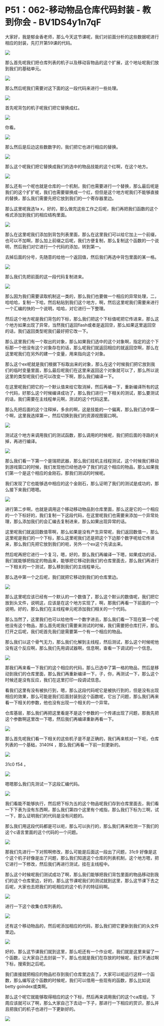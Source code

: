 # P51：062-移动物品仓库代码封装 - 教到你会 - BV1DS4y1n7qF

大家好，我是郁金香老师，那么今天这节课呢，我们对前面分析的这些数据呢进行相应的封装，先打开第59课的代码。



![](img/c88bbfb77e7e0b6b1f2e93b147298814_1.png)

那么首先呢我们把仓库列表的机子以及移动盲物品的这个扩展，这个地址呢我们放到我们的基础单元。

![](img/c88bbfb77e7e0b6b1f2e93b147298814_3.png)

那么然后呢我们需要对这下面的这一段代码来进行一些处理。

![](img/c88bbfb77e7e0b6b1f2e93b147298814_5.png)

首先呢背包的机子呢我们把它替换成红。

![](img/c88bbfb77e7e0b6b1f2e93b147298814_7.png)

你看。

![](img/c88bbfb77e7e0b6b1f2e93b147298814_9.png)

那么然后是后边这些数数字的，我们把它也进行相应的替换。

![](img/c88bbfb77e7e0b6b1f2e93b147298814_11.png)

那么这个呢我们把它替换成我们的选中的物品技能的这个红啊，在这个地方。

![](img/c88bbfb77e7e0b6b1f2e93b147298814_13.png)

那么还有一个呢也就是仓库的一个机制，我们也需要进行一个替换，那么最后呢是我们的这个扩扩呢，我们也需要替换成一个红，但但是这个地方呢我们不能够直接的替换，那么我们需要先把它放到我们的一个寄存器里边。

那么这里呢我选1a x，好的，那么做完这些工作之后呢，我们再把我们函数的这个格式添加到我们的相应结构里面。



![](img/c88bbfb77e7e0b6b1f2e93b147298814_15.png)

那么在这里呢我们添加到背包列表里面，那么在这里我们可以给它加上一个前缀，也可以不加啊，那么加上前缀之后呢，我们方便复制，那么复制这个函数的一个说明，然后我们对它进行一个代码的添加，转到第一。

去掉后面的分号，先随意的给他一个返回值，然后我们再选中背包里面的某一格。

![](img/c88bbfb77e7e0b6b1f2e93b147298814_17.png)

那么我们先把前面的这一段代码复制进来。

![](img/c88bbfb77e7e0b6b1f2e93b147298814_19.png)

那么因为我们需要读取机制这一类的，那么我们也要做一个相应的异常处理，二，哈哈哈，复制一下哈，然后粘贴到我们这个地方，啊，然后这里呢我们需要来进行一个汇编的快的一个说明，哈哈，对它进行一下整理。

然后这个地方呢是我们背包的下标，那么我们把这个下标值呢把它传进来，那么这个地方如果出现了异常，当然我们返回flash或者是返回空，那么如果这里返回空的话，我们返回类型呢我们最好把它改一下。

那么这里我们有一个取出的对象，那么如果我们选中的这个对象啊，指定的这个下标那一个他没有这个对象存在的话，那么呢我们就返回相应的就返回空啊，那么在这里呢我们在另外的建一个变量，用来指向这个对象。

那么这个ex呢就是我们根据下标取出来的对象，那么在这个时候我们把它放到我们的临时变量里面，那么最后呢我们在这里来返回这个对象就可以了，那么所以说这里的类型呢我们也可以改变一下啊，那么我们编译一下。

在这里呢我们把它的一个默认值来给它取消掉，然后再编一下，重新编译所有的这个代码，好那么这个时候编译成功了，那么我们进行一下相关的测试，那么要测试的话，我们需要在主线程单元啊，测试的这个代码这里。

那么先把后面的这个注释掉，多余的啊，这是技能的一个偏离，那么我们选中第一个啊，这里我选择第一，然后切换到我们的资源视图窗口啊。



![](img/c88bbfb77e7e0b6b1f2e93b147298814_21.png)

测试这个地方来调用我们的测试函数，那么调用的时候呢，我们把后面的寻路的关掉，再进行编译。

![](img/c88bbfb77e7e0b6b1f2e93b147298814_23.png)

那么我们看一下第一个是瑞把武器，那么我们挂机主线程测试，这个时候我们移动到游戏窗口的时候，我们发现他已经他选中了我们的这个相应的物品，那么如果我们第一个是这个相应的金刚石，那我们测试的时候呢。

我们发现了它也能够选中相应的这个金刚石，那么证明了我们的测试是成功的，那么接下来我们嗯嗯。

![](img/c88bbfb77e7e0b6b1f2e93b147298814_25.png)

进行第二步啊，也就是调用这个移动移动物品到仓库里面，那么这是它的一个相应的一个下标好的，我们复制一下这段代码，在这里呢我们也需要来添加一个异常处理，那么添加我们的会汇编去复制进来，那么如果出现异常的话。

这里呢我们就返回数值零啊，那么如果是没有产生异常呢，我们返回数值一，那么这里呢是我们的一个下标，那么这里呢我们还是把这个下边那个数字呢给它传进来，那么我们先把它放到我们的呃，另外一个ex这个先读出来。

然后呢再把它进行一个复习，嗯，好的，那么我们再编译一下嗯，如果成功的话，我们就能够把指定的物品来，能够把它移动到我们的仓库里面去，那么我们再进行一下相关的一个测试，那么移到我们的主线程单元。

那么选中第一个之后呢，我们就把它移动到我们的仓库里边。

![](img/c88bbfb77e7e0b6b1f2e93b147298814_27.png)

那么这里呢应该已经有一个默认的一个数值了，那么这个默认的数值呢，我们把它放到头文件，说明这，应该是在这个地方实现了，啊，那我们再看一下前面的一个说明，好的，那么我们在主线程单元呢添加我们相关的一个代码。

那么当然了，这里我们也可以给他传一个数字进去，那么我们看一下现在第一个呢他没有这个物品，那么首先呢我们需要来测试的时候，我们需要把仓库打开，那么打开之后呢，我们呃首先我们是需要第一个有一个相应的物品。

那么我们以这个骨气无力，那么我们化解到主线程，然后测试，那么这个时候呢他没有这个反应啊，那么我们先用调试器啊，信息啊，查看一下调试的一个信息。



![](img/c88bbfb77e7e0b6b1f2e93b147298814_29.png)

那我们再来看一下我们的这个相应的代码，那么已选中了第一格的物品，然后是移动到我们的仓库里面，那么我们再重新编译一下，子，你，再测试一下，那么这个时候还是没有反应，我们在这里打印一段调试信息。

看我们这里有没有被执行到，嗯，那么这段代码呢它是被执行到的，但是没有出现相应的效果，那么可能是我们后面封装到这个函数呢，它出了问题，那么我们再来看一下相关的参数，他也没有出现一个相关的一个异常。

仓库基层，那么我们再把这里看是不是这个参数的一个传递出现了问题，那我先把这个参数啊这里改一下嗯，然后我们再编译重新再看一下。



![](img/c88bbfb77e7e0b6b1f2e93b147298814_31.png)

那么首先呢我们看一下相关的这些机子是不是正确的，我们再来核对一下呃，仓库列表的一个基础，3140f4 ，那么我们再看一下前一刻更新的。



![](img/c88bbfb77e7e0b6b1f2e93b147298814_33.png)

31c0 f54 。

![](img/c88bbfb77e7e0b6b1f2e93b147298814_35.png)

嗯嗯那么我们先测试一下这段汇编代码。

![](img/c88bbfb77e7e0b6b1f2e93b147298814_37.png)

我们看能不能够执行，然后把下标为五的这个物品呢我们存到仓库里面去，我们看一下下表为没有东西啊，那么我们第四个这里有个戒指，那么我们下标为三啊，试一下，那么证明我们的代码是没有问题的。

那么我们用这段代码都是可以呃，那么可以执行的，那么我们再来检测一下我们的这个c语言里面的这个代码的一个问题。



![](img/c88bbfb77e7e0b6b1f2e93b147298814_39.png)

那我们先进行一下对照啊修改，那么可能是后面这一段出了问题，31c9 好像是这个这个机子好像是出了问题，那么我们知道这个仓库的列表机制，这个地方嗯，把它进行一下修改，然后我们再进行测试，挂在主线程中。

那么这个时候呢我们测试成功了啊，那么我们能够把我们背包里面的物品移动到我们的这个仓库里边，好的，那么这节课呢我们的测试就到这里，那么这节课下去之后呢，大家也去把我们的呃相应的这个机子的特征码啊。



![](img/c88bbfb77e7e0b6b1f2e93b147298814_41.png)

进行一下这个收集仓库列表的。

![](img/c88bbfb77e7e0b6b1f2e93b147298814_43.png)

还有这个移动物品的，然后呢添加相应的代码，那么我们把它更新到我们的头文件里边。

![](img/c88bbfb77e7e0b6b1f2e93b147298814_45.png)

好的，那么这节课我们就到这里，那么呃还有一个作业呢，我们就是这里来留了一个函数，让大家自己去封装一下，那么也就是我们在存放的时候呢，我们不通过啊下标，搜索到之后呢。

我们直接就把相应的物品栏存到我们仓库里边去了，大家可以呃运行这样一个函数，那么编写这个函数的时候呢，我们可以借用一些现有的函数，那么比如说betty goindex或类啊。

那么这个呢它就能够取得相应的这个下标，然后再来调用我们的这个ca库组，下周应该就可以了啊，那么大家自己下去动一下子，那进行一下相应的赏识，那么并且把我们的机子也进行一下更新好的。



![](img/c88bbfb77e7e0b6b1f2e93b147298814_47.png)